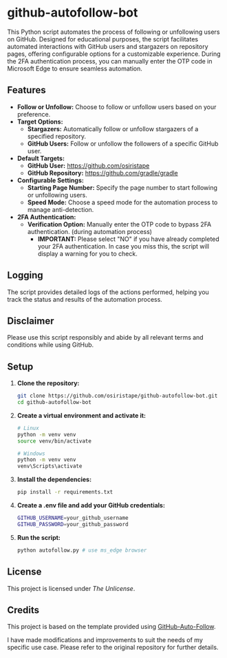 # github-autofollow-bot 

This Python script automates the process of following or unfollowing users on GitHub. Designed for educational purposes, the script facilitates automated interactions with GitHub users and stargazers on repository pages, offering configurable options for a customizable experience. During the 2FA authentication process, you can manually enter the OTP code in Microsoft Edge to ensure seamless automation.

## Features

- **Follow or Unfollow:** Choose to follow or unfollow users based on your preference.
- **Target Options:**
  - **Stargazers:** Automatically follow or unfollow stargazers of a specified repository.
  - **GitHub Users:** Follow or unfollow the followers of a specific GitHub user.
- **Default Targets:**
  - **GitHub User:** https://github.com/osiristape
  - **GitHub Repository:** https://github.com/gradle/gradle
- **Configurable Settings:**
  - **Starting Page Number:** Specify the page number to start following or unfollowing users.
  - **Speed Mode:** Choose a speed mode for the automation process to manage anti-detection.
- **2FA Authentication:**
  - **Verification Option:** Manually enter the OTP code to bypass 2FA authentication. (during automation process)
    - **IMPORTANT:** Please select "NO" if you have already completed your 2FA authentication. In case you miss this, the script will display a warning for you to check.


## Logging

The script provides detailed logs of the actions performed, helping you track the status and results of the automation process.

## Disclaimer

Please use this script responsibly and abide by all relevant terms and conditions while using GitHub.

## Setup

1. **Clone the repository:** 
   ```sh
   git clone https://github.com/osiristape/github-autofollow-bot.git
   cd github-autofollow-bot
   ```
   
2. **Create a virtual environment and activate it:**
   ```sh
   # Linux
   python -m venv venv
   source venv/bin/activate 
   ```
   ```sh
   # Windows
   python -m venv venv
   venv\Scripts\activate
   ```
   
   
3. **Install the dependencies:**
   ```sh
   pip install -r requirements.txt
   ```
   
4. **Create a .env file and add your GitHub credentials:**
   ```sh
   GITHUB_USERNAME=your_github_username
   GITHUB_PASSWORD=your_github_password
   ```
   
5. **Run the script:**
   ```sh
   python autofollow.py # use ms_edge browser 
   ```

## License

This project is licensed under *The Unlicense*.

## Credits
This project is based on the template provided using [GitHub-Auto-Follow](https://github.com/ZigaoWang/github-auto-follow/blob/master/main.py).

I have made modifications and improvements to suit the needs of my specific use case. Please refer to the original repository for further details.


